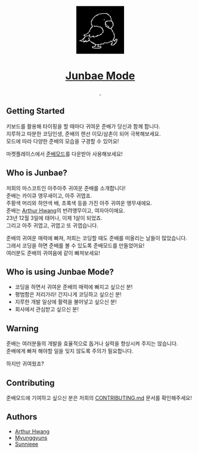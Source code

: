 <div align="center">
  <a href="https://marketplace.visualstudio.com/items?itemName=JunbaeJs.junbae-mode&ssr=false#overview">
    <img src="images/junbae_logo.png" height="128">
    <h1 align="center">Junbae Mode</h1>
  </a>
</div>

<div align="center">
  <a aria-label="License" href="https://github.com/JunbaeJs/junbae-mode/blob/main/LICENSE">
    <img alt="" src="https://img.shields.io/npm/l/next.svg?style=for-the-badge&labelColor=000000">
  </a>
  <a aria-label="Join the community on GitHub" href="https://github.com/JunbaeJs/junbae-mode">
    <img alt="" src="https://img.shields.io/badge/Junbae%20Mode%20-blueviolet.svg?style=for-the-badge&logo=Github&labelColor=000000&logoWidth=20">
  </a>
</div>

## Getting Started
키보드를 활용해 타이핑을 할 때마다 귀여운 준배가 당신과 함께 합니다.<br/>
지루하고 따분한 코딩인생, 준배의 랜선 이모/삼촌이 되어 극복해보세요.<br/>
모드에 따라 다양한 준배의 모습을 구경할 수 있어요! 

마켓플레이스에서 [준배모드](https://marketplace.visualstudio.com/items?itemName=JunbaeJs.junbae-mode&ssr=false#overview)를 다운받아 사용해보세요!

## Who is Junbae?

저희의 마스코트인 아주아주 귀여운 준배를 소개합니다!<br/>
준배는 카이큐 앵무새이고, 아주 귀엽죠.<br/>
주황색 머리와 하얀색 배, 초록색 등을 가진 아주 귀여운 앵무새에요. <br/>
준배는 [Arthur Hwang](https://github.com/changchanghwang)의 반려앵무이고, 여자아이에요.<br/>
23년 12월 3일에 태어나, 이제 1살이 되었죠.<br/> 
그리고 아주 귀엽고, 귀엽고 또 귀엽습니다. <br/>

준배의 귀여운 매력에 빠져, 저희는 코딩할 때도 준배를 떠올리는 날들이 많았습니다.<br/>
그래서 코딩을 하면 준배를 볼 수 있도록 준배모드를 만들었어요!<br/>
여러분도 준배의 귀여움에 같이 빠져보세요!


## Who is using Junbae Mode?

- 코딩을 하면서 귀여운 준배의 매력에 빠지고 싶으신 분!
- 평범함은 저리가라! 간지나게 코딩하고 싶으신 분!
- 지루한 개발 일상에 활력을 불어넣고 싶으신 분!
- 회사에서 관심받고 싶으신 분!

## Warning
준배는 여러분들의 개발을 효율적으로 돕거나 실력을 향상시켜 주지는 않습니다.<br/>
준배에게 빠져 해야할 일을 잊지 않도록 주의가 필요합니다.

하지만 귀여웠죠?


## Contributing

준배모드에 기여하고 싶으신 분은 저희의 [CONTRIBUTING.md](/CONTRIBUTING.md) 문서를 확인해주세요!

## Authors
- [Arthur Hwang](https://github.com/changchanghwang)
- [Myunggyuns](https://github.com/myunggyuns)
- [Sunnieee](https://github.com/sunnieeeYoon)
